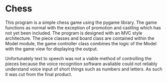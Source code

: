 # Chess
This program is a simple chess game using the pygame library. The game functions as normal with the exception of promotion and castling which has not yet been included.
The program is designed with an MVC style architecture. The piece classes and board class are contained within the Model module, the game controller class combines
the logic of the Model with the game view for displaying the output. 

Unfortunately text to speech was not a viable method of controlling the pieces because the voice recognition software avaliable could not reliably understand voice input of short things such as numbers and letters. As such it was cut from the final product.
